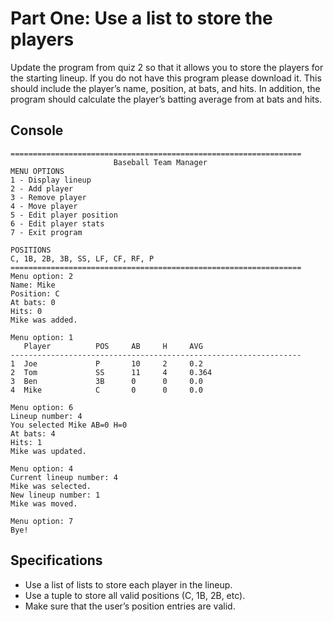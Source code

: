 # Part One: Use a list to store the players
Update the program from quiz 2 so that it allows you to store the players for the starting lineup. If you do not have this program please download it. This should include the player’s name, position, at bats, and hits. In addition, the program should calculate the player’s batting average from at bats and hits.
## Console
```
=================================================================
                       Baseball Team Manager
MENU OPTIONS
1 - Display lineup
2 - Add player
3 - Remove player
4 - Move player
5 - Edit player position
6 - Edit player stats
7 - Exit program

POSITIONS
C, 1B, 2B, 3B, SS, LF, CF, RF, P
=================================================================
Menu option: 2
Name: Mike
Position: C
At bats: 0
Hits: 0
Mike was added.

Menu option: 1
   Player          POS     AB     H     AVG
-----------------------------------------------------------------
1  Joe             P       10     2     0.2
2  Tom             SS      11     4     0.364
3  Ben             3B      0      0     0.0
4  Mike            C       0      0     0.0

Menu option: 6
Lineup number: 4
You selected Mike AB=0 H=0
At bats: 4
Hits: 1
Mike was updated.

Menu option: 4
Current lineup number: 4
Mike was selected.
New lineup number: 1
Mike was moved.

Menu option: 7
Bye!
```
## Specifications
- Use a list of lists to store each player in the lineup. 
- Use a tuple to store all valid positions (C, 1B, 2B, etc). 
- Make sure that the user’s position entries are valid.